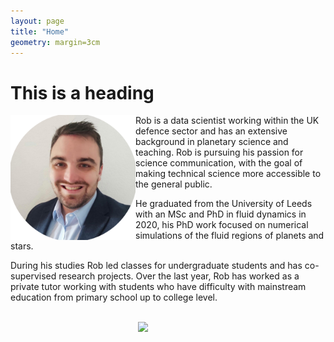```yaml
---
layout: page
title: "Home"
geometry: margin=3cm
---
```



# This is a heading
  

<img src="./images/RL-photo.png" align="left" width="200px"/>

Rob is a data scientist working within the UK defence sector and has an extensive background in planetary science and teaching. Rob is pursuing his passion for science communication, with the goal of making technical science more accessible to the general public.

He graduated from the University of Leeds with an MSc and PhD in fluid dynamics in 2020, his PhD work focused on numerical simulations of the fluid regions of planets and stars.

During his studies Rob led classes for undergraduate students and has co-supervised research projects. Over the last year, Rob has worked as a private tutor working with students who have difficulty with mainstream education from primary school up to college level.  

<br clear="left"/>



<img src="./figures/python-venv.png" align="right" width="300px"/>





